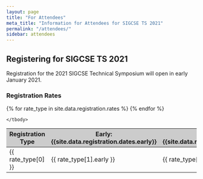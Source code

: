 ```yaml
---
layout: page
title: "For Attendees"
meta_title: "Information for Attendees for SIGCSE TS 2021"
permalink: "/attendees/"
sidebar: attendees
---
```


<a name="registration"></a>

## Registering for SIGCSE TS 2021

Registration for the 2021 SIGCSE Technical Symposium will open in early January 2021.

<style>
table tbody tr.odd, table tbody tr.alt, table tbody tr:nth-of-type(odd) {
    background-color: inherit;   /* reset rule in table.sccs */
}

table tbody:only-child tr.odd, table tbody:only-child tr.alt, table tbody:only-child tr:nth-of-type(odd) {
    background-color: #CCC;
}

table.multibody tbody:nth-child(odd) {
  background-color: #CCC;
}

th {
  text-align: center;
}

span.team-heading {
  font-size: 1.1rem;
}

</style>


### Registration Rates

<table width="100%" class="multibody">
    <tr><th scope="col">Registration Type</th><th scope="col">Early: <br>{{site.data.registration.dates.early}}</th><th scope="col">Advance: <br>{{site.data.registration.dates.advance}}</th><th scope="col">Late: <br>{{site.data.registration.dates.late}}</th></tr>
    <tbody>
    {% for rate_type in site.data.registration.rates %}
    <tr><td>{{ rate_type[0] }}</td><td>{{ rate_type[1].early }}</td><td>{{ rate_type[1].advance }}</td><td>{{ rate_type[1].late }}</td></tr>
    {% endfor %}

    </tbody>
</table>